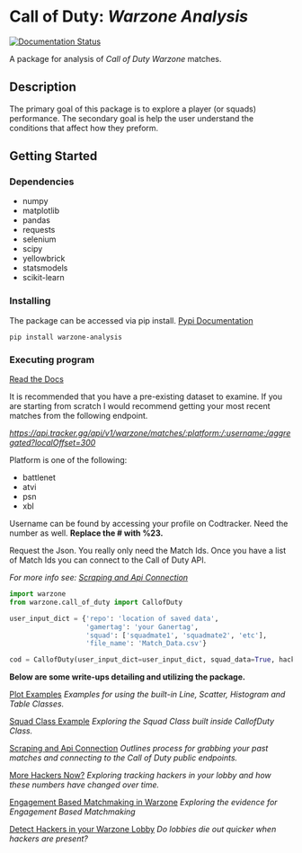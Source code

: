# Call of Duty: *Warzone Analysis*
[![Documentation Status](https://readthedocs.org/projects/call-of-duty-warzone-analysis/badge/?version=latest)](https://call-of-duty-warzone-analysis.readthedocs.io/en/latest/?badge=latest)

A package for analysis of _Call of Duty Warzone_ matches.

## Description

The primary goal of this package is to explore a player (or squads) performance. 
The secondary goal is help the user understand the conditions that affect how they preform.

## Getting Started

### Dependencies

* numpy
* matplotlib
* pandas
* requests
* selenium
* scipy
* yellowbrick
* statsmodels
* scikit-learn

### Installing

The package can be accessed via pip install.
[Pypi Documentation](https://pypi.org/project/warzone-analysis/)

    pip install warzone-analysis

### Executing program

[Read the Docs](https://call-of-duty-warzone-analysis.readthedocs.io/en/latest/intro.html)

It is recommended that you have a pre-existing dataset to examine.
If you are starting from scratch I would recommend getting your most recent matches from the following endpoint.

_https://api.tracker.gg/api/v1/warzone/matches/:platform:/:username:/aggregated?localOffset=300_

Platform is one of the following:
* battlenet
* atvi
* psn
* xbl

Username can be found by accessing your profile on Codtracker. 
Need the number as well. __Replace the # with %23.__

Request the Json. You really only need the Match Ids. 
Once you have a list of Match Ids you can connect to the Call of Duty API. 

_For more info see: [Scraping and Api Connection](https://medium.com/@peterjrigali/warzone-package-part-1-b64d753e949c)_


```python
import warzone
from warzone.call_of_duty import CallofDuty

user_input_dict = {'repo': 'location of saved data',
                   'gamertag': 'your Ganertag',
                   'squad': ['squadmate1', 'squadmate2', 'etc'],
                   'file_name': 'Match_Data.csv'}

cod = CallofDuty(user_input_dict=user_input_dict, squad_data=True, hacker_data=False, streamer_mode=False)
```

**Below are some write-ups detailing and utilizing the package.**

[Plot Examples](https://medium.com/@peterjrigali/warzone-package-part-3-c1cfa2be46bc)
_Examples for using the built-in Line, Scatter, Histogram and Table Classes._

[Squad Class Example](https://medium.com/@peterjrigali/warzone-package-part-2-3ff94902f355)
_Exploring the Squad Class built inside CallofDuty Class._

[Scraping and Api Connection](https://medium.com/@peterjrigali/warzone-package-part-1-b64d753e949c)
_Outlines process for grabbing your past matches and connecting to the Call of Duty public endpoints._

[More Hackers Now?](https://medium.com/@peterjrigali/more-hackers-now-51c7cbe0ac87)
_Exploring tracking hackers in your lobby and how these numbers have changed over time._

[Engagement Based Matchmaking in Warzone](https://medium.com/@peterjrigali/engagement-based-matchmaking-in-warzone-part-1-48b1ef72ada0)
_Exploring the evidence for Engagement Based Matchmaking_

[Detect Hackers in your Warzone Lobby](https://medium.com/@peterjrigali/how-to-tell-if-hackers-are-in-your-warzone-lobby-part-1-393360c38104)
_Do lobbies die out quicker when hackers are present?_
